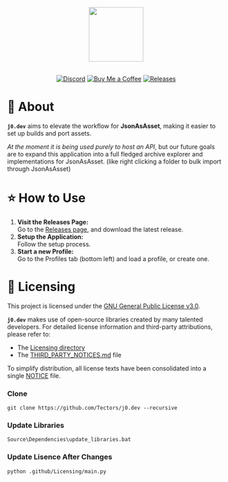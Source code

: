 <div align="center">

<img src="https://github.com/user-attachments/assets/2c450d60-6573-4545-8b20-f6190a87827e" width="126" height="126"/>

</div>

</br>

<div align="center">

[![Discord](https://img.shields.io/badge/Join%20Discord-Collector?color=0363ff&logo=discord&logoColor=white&style=for-the-badge)](https://discord.gg/eV9DF6sBsz)
[![Buy Me a Coffee](https://img.shields.io/badge/Buy%20Me%20a%20Coffee-Ko--fi?color=29abe0&logo=ko-fi&logoColor=white&style=for-the-badge)](https://ko-fi.com/t4ctor)
[![Releases](https://img.shields.io/github/downloads/Tectors/j0.dev/total?style=for-the-badge&color=00ffa2&label=Downloads)](https://github.com/Tectors/j0.dev/releases)

</div>

# 📖 About
**`j0.dev`** aims to elevate the workflow for **JsonAsAsset**, making it easier to set up builds and port assets.

*At the moment it is being used purely to host an API*, but our future goals are to expand this application into a full fledged archive explorer and implementations for JsonAsAsset. (like right clicking a folder to bulk import through JsonAsAsset)

<a name="how-to-use"></a>
# ⭐ How to Use

1. **Visit the Releases Page:**  
   Go to the [Releases page](/../../releases), and download the latest release.
2. **Setup the Application:**  
   Follow the setup process.
3. **Start a new Profile:**  
   Go to the Profiles tab (bottom left) and load a profile, or create one.

# 🧾 Licensing

This project is licensed under the [GNU General Public License v3.0](./Licensing/GPLv3.txt).

**`j0.dev`** makes use of open-source libraries created by many talented developers.
For detailed license information and third-party attributions, please refer to:

* The [Licensing directory](./Licensing)
* The [THIRD\_PARTY\_NOTICES.md](./Licensing/THIRD_PARTY_NOTICES.md) file

To simplify distribution, all license texts have been consolidated into a single [NOTICE](./Licensing/NOTICE) file.

### Clone
```
git clone https://github.com/Tectors/j0.dev --recursive
```

### Update Libraries

```
Source\Dependencies\update_libraries.bat
```

### Update Lisence After Changes

```
python .github/Licensing/main.py
```
